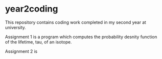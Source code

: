 # year2coding
This repository contains coding work completed in my second year at university.

Assignment 1 is a program which computes the probability desnity function of the lifetime, tau, of an isotope.

Assignment 2 is
